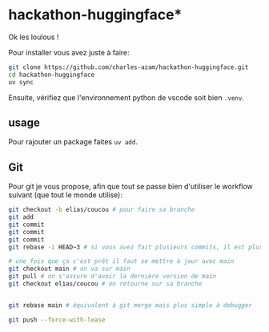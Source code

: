 # hackathon-huggingface*

Ok les loulous !

Pour installer vous avez juste à faire:

```bash
git clone https://github.com/charles-azam/hackathon-huggingface.git
cd hackathon-huggingface
uv sync
```

Ensuite, vérifiez que l'environnement python de vscode soit bien `.venv`.

## usage

Pour rajouter un package faites `uv add`.

## Git

Pour git je vous propose, afin que tout se passe bien d'utiliser le workflow suivant (que tout le monde utilise):

```bash
git checkout -b elias/coucou # pour faire sa branche
git add 
git commit
git commit
git commit
git rebase -i HEAD~3 # si vous avez fait plusieurs commits, il est plus simple de les squash pour éviter les conflits

# une fois que ça c'est prêt il faut se mettre à jour avec main
git checkout main # on va sur main
git pull # on s'assure d'avoir la dernière version de main
git checkout elias/coucou # on retourne sur sa branche


git rebase main # équivalent à git merge mais plus simple à debugger

git push --force-with-lease

```